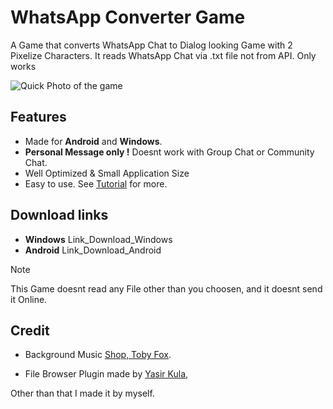 # WhatsApp Converter Game

A Game that converts WhatsApp Chat to Dialog looking Game with 2 Pixelize Characters.
It reads WhatsApp Chat via .txt file not from API. Only works

![Quick Photo of the game](https://github.com/user-attachments/assets/76b1fea5-6142-4290-979d-088a4d575bfd)


## Features
* Made for **Android** and **Windows**.
* **Personal Message only !** Doesnt work with Group Chat or Community Chat.
* Well Optimized & Small Application Size
* Easy to use. See [Tutorial](Docs/TutorialEN.md) for more.

## Download links
* **Windows** Link_Download_Windows
* **Android** Link_Download_Android

> [!NOTE]
> This Game doesnt read any File other than you choosen, and it doesnt send it Online.

## Credit

* Background Music [Shop, Toby Fox](https://open.spotify.com/track/5OyWN37xTdZtjbSQ15FA8K?si=1c87c1108a704868).

* File Browser Plugin made by [Yasir Kula](https://github.com/yasirkula/UnitySimpleFileBrowser),

Other than that I made  it by myself.
